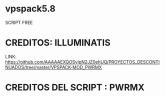 # vpspack5.8
SCRIPT FREE
# CREDITOS: ILLUMINATIS
LINK: https://github.com/AAAAAEXQOSyIpN2JZ0ehUQ/PROYECTOS_DESCONTINUADOS/tree/master/VPSPACK-MOD_PWRMX
#
# CREDITOS DEL SCRIPT : PWRMX

